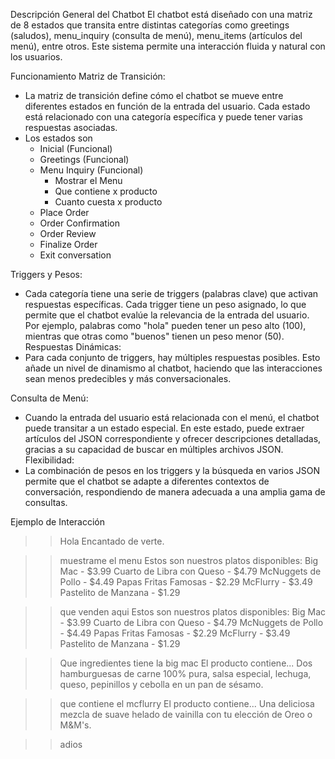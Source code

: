 Descripción General del Chatbot
El chatbot está diseñado con una matriz de 8 estados que transita entre distintas categorías como greetings (saludos), menu_inquiry (consulta de menú), menu_items (artículos del menú), entre otros. Este sistema permite una interacción fluida y natural con los usuarios.

Funcionamiento
Matriz de Transición:
- La matriz de transición define cómo el chatbot se mueve entre diferentes estados en función de la entrada del usuario. Cada estado está relacionado con una categoría específica y puede tener varias respuestas asociadas.
- Los estados son
  - Inicial (Funcional)
  - Greetings (Funcional)
  - Menu Inquiry (Funcional)
      - Mostrar el Menu
      - Que contiene x producto
      - Cuanto cuesta x producto
  - Place Order
  - Order Confirmation
  - Order Review
  - Finalize Order
  - Exit conversation

Triggers y Pesos:
- Cada categoría tiene una serie de triggers (palabras clave) que activan respuestas específicas. Cada trigger tiene un peso asignado, lo que permite que el chatbot evalúe la relevancia de la entrada del usuario. Por ejemplo, palabras como "hola" pueden tener un peso alto (100), mientras que otras como "buenos" tienen un peso menor (50).
Respuestas Dinámicas:
- Para cada conjunto de triggers, hay múltiples respuestas posibles. Esto añade un nivel de dinamismo al chatbot, haciendo que las interacciones sean menos predecibles y más conversacionales.

Consulta de Menú:
- Cuando la entrada del usuario está relacionada con el menú, el chatbot puede transitar a un estado especial. En este estado, puede extraer artículos del JSON correspondiente y ofrecer descripciones detalladas, gracias a su capacidad de buscar en múltiples archivos JSON.
Flexibilidad:
- La combinación de pesos en los triggers y la búsqueda en varios JSON permite que el chatbot se adapte a diferentes contextos de conversación, respondiendo de manera adecuada a una amplia gama de consultas.

Ejemplo de Interacción
>> Hola
Encantado de verte.

>> muestrame el menu
Estos son nuestros platos disponibles:
Big Mac - $3.99
Cuarto de Libra con Queso - $4.79
McNuggets de Pollo - $4.49
Papas Fritas Famosas - $2.29
McFlurry - $3.49
Pastelito de Manzana - $1.29

>> que venden aqui
Estos son nuestros platos disponibles:
Big Mac - $3.99
Cuarto de Libra con Queso - $4.79
McNuggets de Pollo - $4.49
Papas Fritas Famosas - $2.29
McFlurry - $3.49
Pastelito de Manzana - $1.29

>> Que ingredientes tiene la big mac
El producto contiene...
Dos hamburguesas de carne 100% pura, salsa especial, lechuga, queso, pepinillos y cebolla en un pan de sésamo.

>> que contiene el mcflurry
El producto contiene...
Una deliciosa mezcla de suave helado de vainilla con tu elección de Oreo o M&M's.

>> adios
